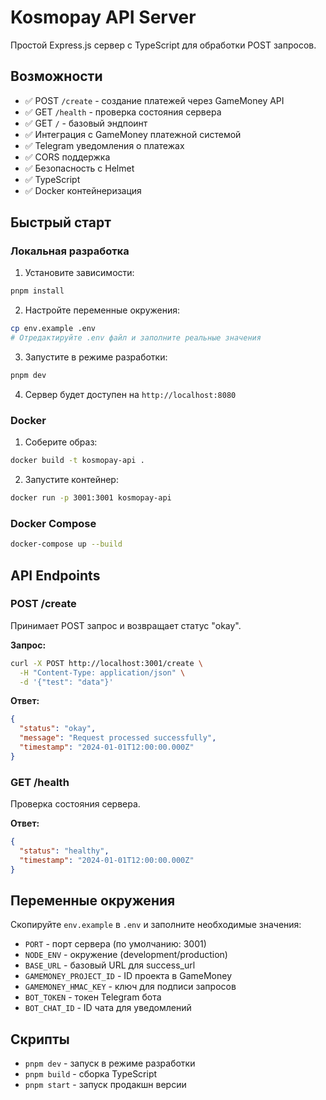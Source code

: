 # Kosmopay API Server

Простой Express.js сервер с TypeScript для обработки POST запросов.

## Возможности

- ✅ POST `/create` - создание платежей через GameMoney API
- ✅ GET `/health` - проверка состояния сервера
- ✅ GET `/` - базовый эндпоинт
- ✅ Интеграция с GameMoney платежной системой
- ✅ Telegram уведомления о платежах
- ✅ CORS поддержка
- ✅ Безопасность с Helmet
- ✅ TypeScript
- ✅ Docker контейнеризация

## Быстрый старт

### Локальная разработка

1. Установите зависимости:

```bash
pnpm install
```

2. Настройте переменные окружения:

```bash
cp env.example .env
# Отредактируйте .env файл и заполните реальные значения
```

3. Запустите в режиме разработки:

```bash
pnpm dev
```

4. Сервер будет доступен на `http://localhost:8080`

### Docker

1. Соберите образ:

```bash
docker build -t kosmopay-api .
```

2. Запустите контейнер:

```bash
docker run -p 3001:3001 kosmopay-api
```

### Docker Compose

```bash
docker-compose up --build
```

## API Endpoints

### POST /create

Принимает POST запрос и возвращает статус "okay".

**Запрос:**

```bash
curl -X POST http://localhost:3001/create \
  -H "Content-Type: application/json" \
  -d '{"test": "data"}'
```

**Ответ:**

```json
{
  "status": "okay",
  "message": "Request processed successfully",
  "timestamp": "2024-01-01T12:00:00.000Z"
}
```

### GET /health

Проверка состояния сервера.

**Ответ:**

```json
{
  "status": "healthy",
  "timestamp": "2024-01-01T12:00:00.000Z"
}
```

## Переменные окружения

Скопируйте `env.example` в `.env` и заполните необходимые значения:

- `PORT` - порт сервера (по умолчанию: 3001)
- `NODE_ENV` - окружение (development/production)
- `BASE_URL` - базовый URL для success_url
- `GAMEMONEY_PROJECT_ID` - ID проекта в GameMoney
- `GAMEMONEY_HMAC_KEY` - ключ для подписи запросов
- `BOT_TOKEN` - токен Telegram бота
- `BOT_CHAT_ID` - ID чата для уведомлений

## Скрипты

- `pnpm dev` - запуск в режиме разработки
- `pnpm build` - сборка TypeScript
- `pnpm start` - запуск продакшн версии

